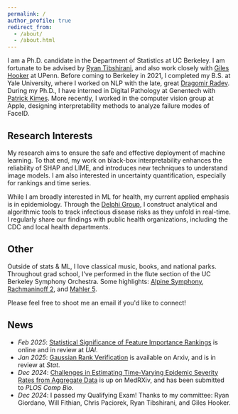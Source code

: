 ```yaml
---
permalink: /
author_profile: true
redirect_from: 
  - /about/
  - /about.html
---
```


I am a Ph.D. candidate in the Department of Statistics at UC Berkeley. I am fortunate to be advised by [Ryan Tibshirani](https://www.stat.berkeley.edu/~ryantibs/), and also work closely with [Giles Hooker](https://gileshooker.com/) at UPenn. Before coming to Berkeley in 2021, I completed my B.S. at Yale University, where I worked on NLP with the late, great [Dragomir Radev](https://seas.yale.edu/news-events/news/memoriam-dragomir-radev-professor-computer-science). During my Ph.D., I have interned in Digital Pathology at Genentech with [Patrick Kimes](https://www.pkimes.com/). More recently, I worked in the computer vision group at Apple, designing interpretability methods to analyze failure modes of FaceID. 


## Research Interests

My research aims to ensure the safe and effective deployment of machine learning. To that end, my work on black-box interpretability enhances the reliability of SHAP and LIME, and introduces new techniques to understand image models. I am also interested in uncertainty quantification, especially for rankings and time series. 

While I am broadly interested in ML for health, my current applied emphasis is in epidemiology. Through the [Delphi Group](https://delphi.cmu.edu/), I construct analytical and algorithmic tools to track infectious disease risks as they unfold in real-time. I regularly share our findings with public health organizations, including the CDC and local health departments.

## Other

Outside of stats & ML, I love classical music, books, and national parks. Throughout grad school, I've performed in the flute section of the UC Berkeley Symphony Orchestra. Some highlights: [Alpine Symphony](https://www.youtube.com/watch?v=zhlrcdNwnCI&t=2329s&ab_channel=UCBerkeleyMusic), [Rachmaninoff 2](https://www.youtube.com/watch?v=cvEGVEJtI8U&list=PL2sVgxXY8koMfe_fcxomtJNX57Q5XR_ck&index=9&ab_channel=UCBerkeleyMusic), and [Mahler 5](https://www.youtube.com/watch?v=50JV_3pdjvY&t=7242s&ab_channel=UCBerkeleyMusic). 

Please feel free to shoot me an email if you'd like to connect!

## News
- *Feb 2025*: [Statistical Significance of Feature Importance Rankings](https://arxiv.org/abs/2401.15800) is online and in review at *UAI*.
- *Jan 2025*: [Gaussian Rank Verification](https://arxiv.org/abs/2501.14142) is available on Arxiv, and is in review at *Stat*. 
- *Dec 2024*: [Challenges in Estimating Time-Varying Epidemic Severity Rates from Aggregate Data](https://www.medrxiv.org/content/10.1101/2024.12.27.24319518v1) is up on MedRXiv, and has been submitted to *PLOS Comp Bio.* 
- *Dec 2024*: I passed my Qualifying Exam! Thanks to my committee: Ryan Giordano, Will Fithian, Chris Paciorek, Ryan Tibshirani, and Giles Hooker. 
